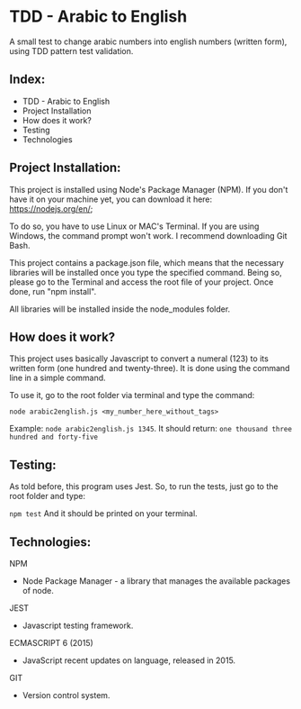 # TDD - Arabic to English
A small test to change arabic numbers into english numbers (written form), using TDD pattern test validation.

## Index:

- TDD - Arabic to English
- Project Installation
- How does it work?
- Testing
- Technologies

## Project Installation:

This project is installed using Node's Package Manager (NPM). If you don't have it on your machine yet, you can download it here: https://nodejs.org/en/;

To do so, you have to use Linux or MAC's Terminal. If you are using Windows, the command prompt won't work. I recommend downloading Git Bash.

This project contains a package.json file, which means that the necessary libraries will be installed once you type the specified command. Being so, please go to the Terminal and access the root file of your project. Once done, run "npm install".

All libraries will be installed inside the node_modules folder.

## How does it work?

This project uses basically Javascript to convert a numeral (123) to its written form (one hundred and twenty-three). It is done using the command line in a simple command.

To use it, go to the root folder via terminal and type the command:

`node arabic2english.js <my_number_here_without_tags>`

Example: `node arabic2english.js 1345`.
It should return: `one thousand three hundred and forty-five`

## Testing:

As told before, this program uses Jest. So, to run the tests, just go to the root folder and type:

`npm test`
And it should be printed on your terminal.

## Technologies:

NPM
- Node Package Manager - a library that manages the available packages of node.

JEST
- Javascript testing framework.

ECMASCRIPT 6 (2015)
- JavaScript recent updates on language, released in 2015.

GIT
- Version control system.